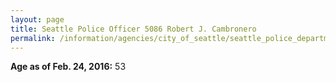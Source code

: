 ```yaml
---
layout: page
title: Seattle Police Officer 5086 Robert J. Cambronero
permalink: /information/agencies/city_of_seattle/seattle_police_department/copbook/5086/
---
```


**Age as of Feb. 24, 2016:** 53
